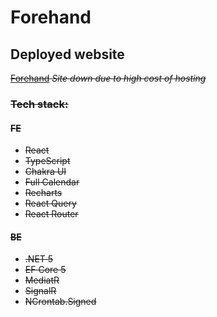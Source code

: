 # Forehand

## Deployed website
<strike>[Forehand](https://forehand.azurewebsites.net/)<strike>
*Site down due to high cost of hosting*

### Tech stack:

#### FE
- React
- TypeScript
- Chakra UI
- Full Calendar
- Recharts
- React Query
- React Router

#### BE
- .NET 5
- EF Core 5
- MediatR
- SignalR
- NCrontab.Signed

